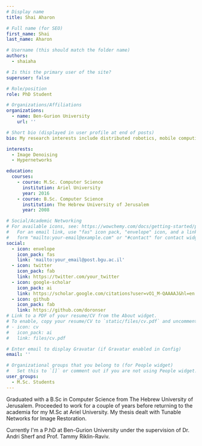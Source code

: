 ```yaml
---
# Display name
title: Shai Aharon

# Full name (for SEO)
first_name: Shai
last_name: Aharon

# Username (this should match the folder name)
authors:
  - shaiaha

# Is this the primary user of the site?
superuser: false

# Role/position
role: PhD Student

# Organizations/Affiliations
organizations:
  - name: Ben-Gurion University
    url: ''

# Short bio (displayed in user profile at end of posts)
bio: My research interests include distributed robotics, mobile computing and programmable matter.

interests:
  - Image Denoising
  - Hypernetworks

education:
  courses:
    - course: M.Sc. Computer Science
      institution: Ariel University
      year: 2016
    - course: B.Sc. Computer Science
      institution: The Hebrew University of Jerusalem
      year: 2008

# Social/Academic Networking
# For available icons, see: https://wowchemy.com/docs/getting-started/page-builder/#icons
#   For an email link, use "fas" icon pack, "envelope" icon, and a link in the
#   form "mailto:your-email@example.com" or "#contact" for contact widget.
social:
  - icon: envelope
    icon_pack: fas
    link: 'mailto:your_email@post.bgu.ac.il'
  - icon: twitter
    icon_pack: fab
    link: https://twitter.com/your_twitter
  - icon: google-scholar
    icon_pack: ai
    link: https://scholar.google.com/citations?user=vO1_M-QAAAAJ&hl=en
  - icon: github
    icon_pack: fab
    link: https://github.com/doronser
# Link to a PDF of your resume/CV from the About widget.
# To enable, copy your resume/CV to `static/files/cv.pdf` and uncomment the lines below.
# - icon: cv
#   icon_pack: ai
#   link: files/cv.pdf

# Enter email to display Gravatar (if Gravatar enabled in Config)
email: ''

# Organizational groups that you belong to (for People widget)
#   Set this to `[]` or comment out if you are not using People widget.
user_groups:
  - M.Sc. Students
---
```


Graduated with a B.Sc in Computer Science from The Hebrew University of Jerusalem. Proceeded to work for a couple of years before returning to the academia for my M.Sc at Ariel University. My thesis dealt with Tunable Networks for Image Restoration.

Currently I'm a P.hD at Ben-Gurion University under the supervision of Dr. Andri Sherf and Prof. Tammy Riklin-Raviv.
